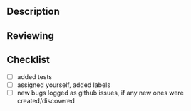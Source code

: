 ## Description

<!--- Describe your changes in detail, unless it is covered by the trello ticket -->
<!--- If it fixes an open issue on GitHub, please link to the GitHub issue here. -->

## Reviewing

<!--- How can someone confirm your changes work? -->

## Checklist

- [ ] added tests
- [ ] assigned yourself, added labels
- [ ] new bugs logged as github issues, if any new ones were created/discovered

